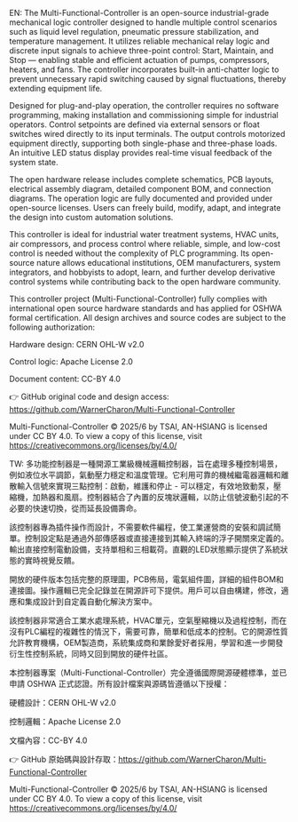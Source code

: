 EN:
The Multi-Functional-Controller is an open-source industrial-grade mechanical logic controller designed to handle multiple control scenarios such as liquid level regulation, pneumatic pressure stabilization, and temperature management. It utilizes reliable mechanical relay logic and discrete input signals to achieve three-point control: Start, Maintain, and Stop — enabling stable and efficient actuation of pumps, compressors, heaters, and fans. The controller incorporates built-in anti-chatter logic to prevent unnecessary rapid switching caused by signal fluctuations, thereby extending equipment life.

Designed for plug-and-play operation, the controller requires no software programming, making installation and commissioning simple for industrial operators. Control setpoints are defined via external sensors or float switches wired directly to its input terminals. The output controls motorized equipment directly, supporting both single-phase and three-phase loads. An intuitive LED status display provides real-time visual feedback of the system state.

The open hardware release includes complete schematics, PCB layouts, electrical assembly diagram, detailed component BOM, and connection diagrams. The operation logic are fully documented and provided under open-source licenses. Users can freely build, modify, adapt, and integrate the design into custom automation solutions.

This controller is ideal for industrial water treatment systems, HVAC units, air compressors, and process control where reliable, simple, and low-cost control is needed without the complexity of PLC programming. Its open-source nature allows educational institutions, OEM manufacturers, system integrators, and hobbyists to adopt, learn, and further develop derivative control systems while contributing back to the open hardware community.

This controller project (Multi-Functional-Controller) fully complies with international open source hardware standards and has applied for OSHWA formal certification. All design archives and source codes are subject to the following authorization:

Hardware design: CERN OHL-W v2.0

Control logic: Apache License 2.0

Document content: CC-BY 4.0

👉 GitHub original code and design access: https://github.com/WarnerCharon/Multi-Functional-Controller

Multi-Functional-Controller  © 2025/6 by TSAI, AN-HSIANG is licensed under CC BY 4.0. To view a copy of this license, visit https://creativecommons.org/licenses/by/4.0/

TW:
多功能控制器是一種開源工業級機械邏輯控制器，旨在處理多種控制場景，例如液位水平調節，氣動壓力穩定和溫度管理。它利用可靠的機械繼電器邏輯和離散輸入信號來實現三點控制：啟動，維護和停止 - 可以穩定，有效地致動泵，壓縮機，加熱器和風扇。控制器結合了內置的反塊狀邏輯，以防止信號波動引起的不必要的快速切換，從而延長設備壽命。

該控制器專為插件操作而設計，不需要軟件編程，使工業運營商的安裝和調試簡單。控制設定點是通過外部傳感器或直接連接到其輸入終端的浮子開關來定義的。輸出直接控制電動設備，支持單相和三相載荷。直觀的LED狀態顯示提供了系統狀態的實時視覺反饋。

開放的硬件版本包括完整的原理圖，PCB佈局，電氣組件圖，詳細的組件BOM和連接圖。操作邏輯已完全記錄並在開源許可下提供。用戶可以自由構建，修改，適應和集成設計到自定義自動化解決方案中。

該控制器非常適合工業水處理系統，HVAC單元，空氣壓縮機以及過程控制，而在沒有PLC編程的複雜性的情況下，需要可靠，簡單和低成本的控制。它的開源性質允許教育機構，OEM製造商，系統集成商和業餘愛好者採用，學習和進一步開發衍生性控制系統，同時又回到開放的硬件社區。

本控制器專案（Multi-Functional-Controller）完全遵循國際開源硬體標準，並已申請 OSHWA 正式認證。所有設計檔案與源碼皆遵循以下授權：

硬體設計：CERN OHL-W v2.0

控制邏輯：Apache License 2.0

文檔內容：CC-BY 4.0

👉 GitHub 原始碼與設計存取：https://github.com/WarnerCharon/Multi-Functional-Controller

Multi-Functional-Controller  © 2025/6 by TSAI, AN-HSIANG is licensed under CC BY 4.0. To view a copy of this license, visit https://creativecommons.org/licenses/by/4.0/
